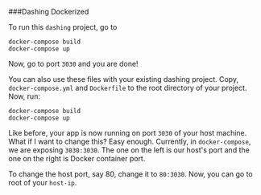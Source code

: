 ###Dashing Dockerized

To run this ``dashing`` project, go to

	docker-compose build
	docker-compose up

Now, go to port ``3030`` and you are done!

You can also use these files with your existing dashing project. Copy, ``docker-compose.yml`` and ``Dockerfile`` to the root directory of your project. Now, run:

	docker-compose build
	docker-compose up

Like before, your app is now running on port ``3030`` of your host machine. What if I want to change this? Easy enough. Currently, in ``docker-compose``, we are exposing ``3030:3030``. The one on the left is our host's port and the one on the right is Docker container port. 

To change the host port, say 80, change it to ``80:3030``. Now, you can go to root of your ``host-ip``. 



